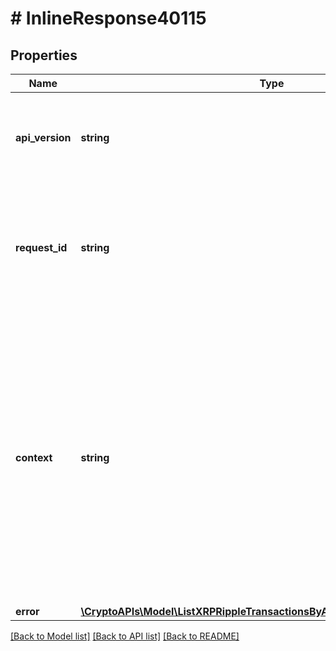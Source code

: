 # # InlineResponse40115

## Properties

Name | Type | Description | Notes
------------ | ------------- | ------------- | -------------
**api_version** | **string** | Specifies the version of the API that incorporates this endpoint. |
**request_id** | **string** | Defines the ID of the request. The &#x60;requestId&#x60; is generated by Crypto APIs and it&#39;s unique for every request. |
**context** | **string** | In batch situations the user can use the context to correlate responses with requests. This property is present regardless of whether the response was successful or returned as an error. &#x60;context&#x60; is specified by the user. | [optional]
**error** | [**\CryptoAPIs\Model\ListXRPRippleTransactionsByAddressAndTimeRangeE401**](ListXRPRippleTransactionsByAddressAndTimeRangeE401.md) |  |

[[Back to Model list]](../../README.md#models) [[Back to API list]](../../README.md#endpoints) [[Back to README]](../../README.md)
